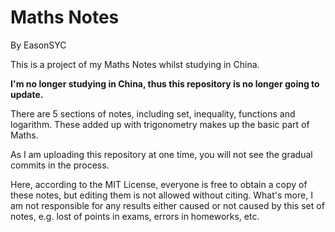 # Maths Notes

By EasonSYC

This is a project of my Maths Notes whilst studying in China.

**I'm no longer studying in China, thus this repository is no longer going to update.**

There are 5 sections of notes, including set, inequality, functions and logarithm. These added up with trigonometry makes up the basic part of Maths.

As I am uploading this repository at one time, you will not see the gradual commits in the process.

Here, according to the MIT License, everyone is free to obtain a copy of these notes, but editing them is not allowed without citing. What's more, I am not responsible for any results either caused or not caused by this set of notes, e.g. lost of points in exams, errors in homeworks, etc.
